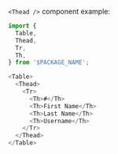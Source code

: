 `<Thead />` component example:

```js
import { 
  Table,
  Thead,
  Tr,
  Th,
} from '$PACKAGE_NAME';

<Table>
  <Thead>
    <Tr>
      <Th>#</Th>
      <Th>First Name</Th>
      <Th>Last Name</Th>
      <Th>Username</Th>
    </Tr>
  </Thead>
</Table>
```
